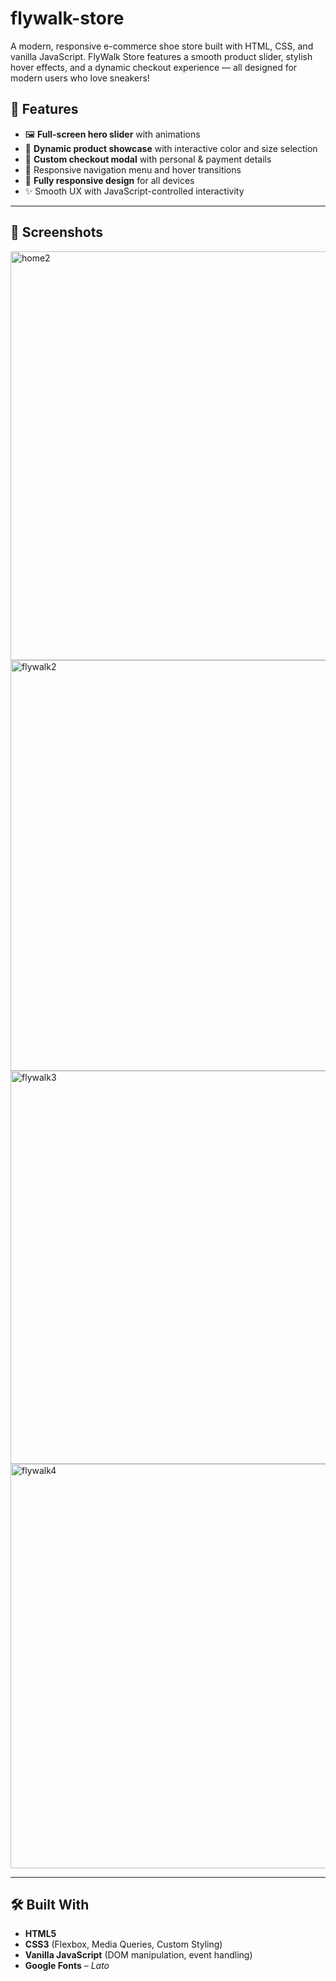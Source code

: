 # flywalk-store
A modern, responsive e-commerce shoe store built with HTML, CSS, and vanilla JavaScript.
FlyWalk Store features a smooth product slider, stylish hover effects, and a dynamic checkout experience — all designed for modern users who love sneakers!

## 🌟 Features

- 🖼️ **Full-screen hero slider** with animations
- 🎨 **Dynamic product showcase** with interactive color and size selection
- 🛒 **Custom checkout modal** with personal & payment details
- 🧭 Responsive navigation menu and hover transitions
- 📱 **Fully responsive design** for all devices
- ✨ Smooth UX with JavaScript-controlled interactivity

---

## 📸 Screenshots

<img width="1115" height="654" alt="home2" src="https://github.com/user-attachments/assets/72593003-9041-42fd-a648-a7b9daf36228" />


<img width="1116" height="657" alt="flywalk2" src="https://github.com/user-attachments/assets/8c6ccb7d-fc78-483d-be4f-ddb465997f86" />


<img width="1111" height="629" alt="flywalk3" src="https://github.com/user-attachments/assets/24ee5fff-29c4-4c6b-afa1-b69ad0759801" />


<img width="1108" height="647" alt="flywalk4" src="https://github.com/user-attachments/assets/67fd7fb6-08b1-41b3-9498-5838414beb0f" />




---

## 🛠️ Built With

- **HTML5**
- **CSS3** (Flexbox, Media Queries, Custom Styling)
- **Vanilla JavaScript** (DOM manipulation, event handling)
- **Google Fonts** – *Lato*
